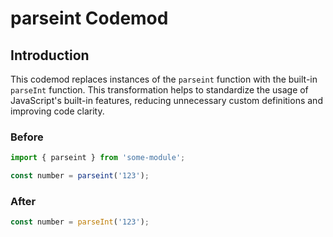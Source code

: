 # parseint Codemod

## Introduction

This codemod replaces instances of the `parseint` function with the built-in `parseInt` function. This transformation helps to standardize the usage of JavaScript's built-in features, reducing unnecessary custom definitions and improving code clarity.

### Before

```javascript
import { parseint } from 'some-module';

const number = parseint('123');
```

### After

```javascript
const number = parseInt('123');
```